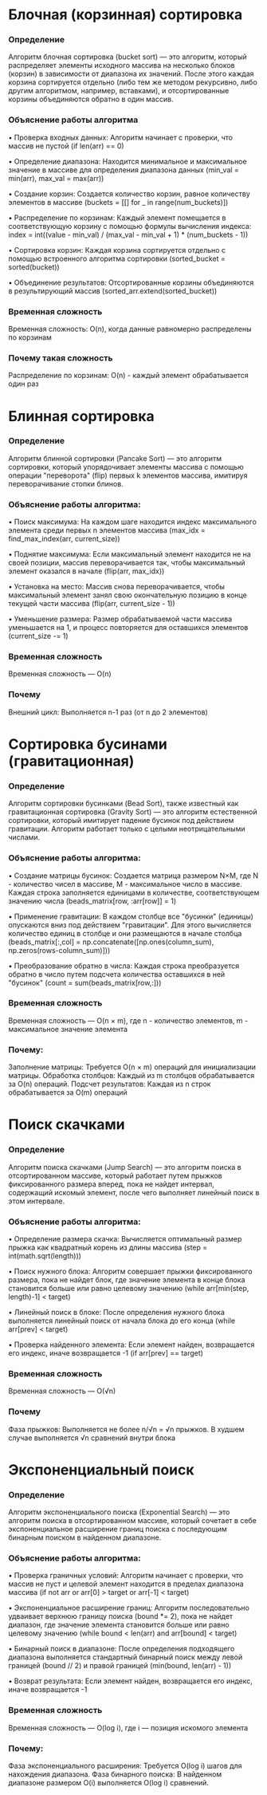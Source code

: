 # Блочная (корзинная) сортировка
### Определение
Алгоритм блочная сортировка (bucket sort) — это алгоритм, который распределяет элементы исходного массива на несколько блоков (корзин) в зависимости от диапазона их значений. После этого каждая корзина сортируется отдельно (либо тем же методом рекурсивно, либо другим алгоритмом, например, вставками), и отсортированные корзины объединяются обратно в один массив.
### Объяснение работы алгоритма
• Проверка входных данных: Алгоритм начинает с проверки, что массив не пустой (if len(arr) == 0)

• Определение диапазона: Находится минимальное и максимальное значение в массиве для определения диапазона данных (min_val = min(arr), max_val = max(arr))

• Создание корзин: Создается количество корзин, равное количеству элементов в массиве (buckets = [[] for _ in range(num_buckets)])

• Распределение по корзинам: Каждый элемент помещается в соответствующую корзину с помощью формулы вычисления индекса:
index = int((value - min_val) / (max_val - min_val + 1) * (num_buckets - 1))

• Сортировка корзин: Каждая корзина сортируется отдельно с помощью встроенного алгоритма сортировки (sorted_bucket = sorted(bucket))

• Объединение результатов: Отсортированные корзины объединяются в результирующий массив (sorted_arr.extend(sorted_bucket))

### Временная сложность
Временная сложность: O(n), когда данные равномерно распределены по корзинам

### Почему такая сложность
Распределение по корзинам: O(n) - каждый элемент обрабатывается один раз
#
# Блинная сортировка
### Определение
Алгоритм блинной сортировки (Pancake Sort) — это алгоритм сортировки, который упорядочивает элементы массива с помощью операции "переворота" (flip) первых k элементов массива, имитируя переворачивание стопки блинов.

### Объяснение работы алгоритма:
• Поиск максимума: На каждом шаге находится индекс максимального элемента среди первых n элементов массива (max_idx = find_max_index(arr, current_size))

• Поднятие максимума: Если максимальный элемент находится не на своей позиции, массив переворачивается так, чтобы максимальный элемент оказался в начале (flip(arr, max_idx))

• Установка на место: Массив снова переворачивается, чтобы максимальный элемент занял свою окончательную позицию в конце текущей части массива (flip(arr, current_size - 1))

• Уменьшение размера: Размер обрабатываемой части массива уменьшается на 1, и процесс повторяется для оставшихся элементов (current_size -= 1)

### Временная сложность
Временная сложность — O(n)

### Почему
Внешний цикл: Выполняется n-1 раз (от n до 2 элементов)
# 
# Сортировка бусинами (гравитационная)
### Определение
Алгоритм сортировки бусинками (Bead Sort), также известный как гравитационная сортировка (Gravity Sort) — это алгоритм естественной сортировки, который имитирует падение бусинок под действием гравитации. Алгоритм работает только с целыми неотрицательными числами.

### Объяснение работы алгоритма:
• Создание матрицы бусинок: Создается матрица размером N×M, где N - количество чисел в массиве, M - максимальное число в массиве. Каждая строка заполняется единицами в количестве, соответствующем значению числа (beads_matrix[row, :arr[row]] = 1)

• Применение гравитации: В каждом столбце все "бусинки" (единицы) опускаются вниз под действием "гравитации". Для этого вычисляется количество единиц в столбце и они размещаются в начале столбца (beads_matrix[:,col] = np.concatenate([np.ones(column_sum), np.zeros(rows-column_sum)]))

• Преобразование обратно в числа: Каждая строка преобразуется обратно в число путем подсчета количества оставшихся в ней "бусинок" (count = sum(beads_matrix[row,:]))

### Временная сложность
Временная сложность — O(n × m), где n - количество элементов, m - максимальное значение элемента

### Почему:
Заполнение матрицы: Требуется O(n × m) операций для инициализации матрицы. Обработка столбцов: Каждый из m столбцов обрабатывается за O(n) операций. Подсчет результатов: Каждая из n строк обрабатывается за O(m) операций
#
# Поиск скачками
### Определение
Алгоритм поиска скачками (Jump Search) — это алгоритм поиска в отсортированном массиве, который работает путем прыжков фиксированного размера вперед, пока не найдет интервал, содержащий искомый элемент, после чего выполняет линейный поиск в этом интервале.

### Объяснение работы алгоритма:
• Определение размера скачка: Вычисляется оптимальный размер прыжка как квадратный корень из длины массива (step = int(math.sqrt(length)))

• Поиск нужного блока: Алгоритм совершает прыжки фиксированного размера, пока не найдет блок, где значение элемента в конце блока становится больше или равно целевому значению (while arr[min(step, length)-1] < target)

• Линейный поиск в блоке: После определения нужного блока выполняется линейный поиск от начала блока до его конца (while arr[prev] < target)

• Проверка найденного элемента: Если элемент найден, возвращается его индекс, иначе возвращается -1 (if arr[prev] == target)

### Временная сложность
Временная сложность — O(√n)

### Почему
Фаза прыжков: Выполняется не более n/√n = √n прыжков. В худшем случае выполняется √n сравнений внутри блока
#
# Экспоненциальный поиск
### Определение
Алгоритм экспоненциального поиска (Exponential Search) — это алгоритм поиска в отсортированном массиве, который сочетает в себе экспоненциальное расширение границ поиска с последующим бинарным поиском в найденном диапазоне.

### Объяснение работы алгоритма:
• Проверка граничных условий: Алгоритм начинает с проверки, что массив не пуст и целевой элемент находится в пределах диапазона массива (if not arr or arr[0] > target or arr[-1] < target)

• Экспоненциальное расширение границ: Алгоритм последовательно удваивает верхнюю границу поиска (bound *= 2), пока не найдет диапазон, где значение элемента становится больше или равно целевому значению (while bound < len(arr) and arr[bound] < target)

• Бинарный поиск в диапазоне: После определения подходящего диапазона выполняется стандартный бинарный поиск между левой границей (bound // 2) и правой границей (min(bound, len(arr) - 1))

• Возврат результата: Если элемент найден, возвращается его индекс, иначе возвращается -1

### Временная сложность
Временная сложность — O(log i), где i — позиция искомого элемента

### Почему:
Фаза экспоненциального расширения: Требуется O(log i) шагов для нахождения диапазона. Фаза бинарного поиска: В найденном диапазоне размером O(i) выполняется O(log i) сравнений.
# 
#
